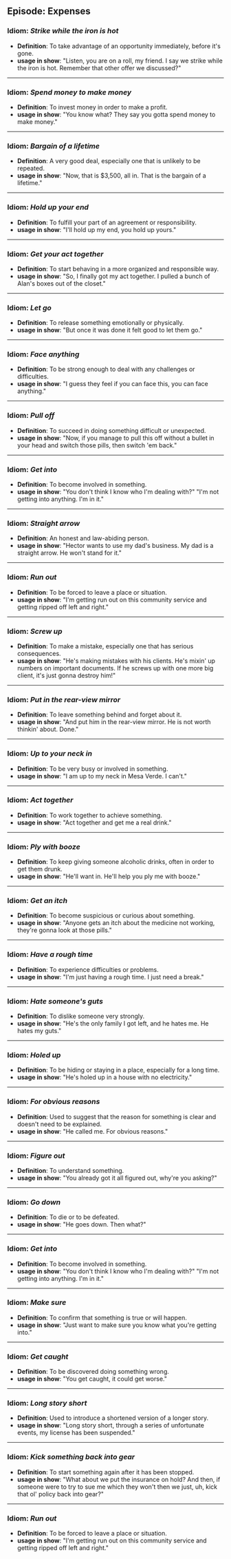 ## Episode: Expenses

### Idiom: *Strike while the iron is hot*
- **Definition**: To take advantage of an opportunity immediately, before it's gone.
- **usage in show**: "Listen, you are on a roll, my friend. I say we strike while the iron is hot. Remember that other offer we discussed?"
---

### Idiom: *Spend money to make money*
- **Definition**: To invest money in order to make a profit.
- **usage in show**: "You know what? They say you gotta spend money to make money."
---

### Idiom: *Bargain of a lifetime*
- **Definition**: A very good deal, especially one that is unlikely to be repeated.
- **usage in show**: "Now, that is $3,500, all in. That is the bargain of a lifetime."
---

### Idiom: *Hold up your end*
- **Definition**: To fulfill your part of an agreement or responsibility.
- **usage in show**: "I'll hold up my end, you hold up yours." 
---

### Idiom: *Get your act together*
- **Definition**: To start behaving in a more organized and responsible way.
- **usage in show**: "So, I finally got my act together. I pulled a bunch of Alan's boxes out of the closet."
---

### Idiom: *Let go*
- **Definition**: To release something emotionally or physically. 
- **usage in show**: "But once it was done it felt good to let them go."
---

### Idiom: *Face anything*
- **Definition**: To be strong enough to deal with any challenges or difficulties.
- **usage in show**: "I guess they feel if you can face this, you can face anything."
---

### Idiom: *Pull off*
- **Definition**: To succeed in doing something difficult or unexpected.
- **usage in show**: "Now, if you manage to pull this off without a bullet in your head and switch those pills, then switch 'em back."
---

### Idiom: *Get into*
- **Definition**: To become involved in something.
- **usage in show**: "You don't think I know who I'm dealing with?" "I'm not getting into anything. I'm in it."
---

### Idiom: *Straight arrow*
- **Definition**: An honest and law-abiding person.
- **usage in show**: "Hector wants to use my dad's business. My dad is a straight arrow. He won't stand for it."
---

### Idiom: *Run out*
- **Definition**: To be forced to leave a place or situation.
- **usage in show**: "I'm getting run out on this community service and getting ripped off left and right."
---

### Idiom: *Screw up*
- **Definition**: To make a mistake, especially one that has serious consequences.
- **usage in show**: "He's making mistakes with his clients. He's mixin' up numbers on important documents. If he screws up with one more big client, it's just gonna destroy him!"
---

### Idiom: *Put in the rear-view mirror*
- **Definition**: To leave something behind and forget about it.
- **usage in show**: "And put him in the rear-view mirror. He is not worth thinkin' about. Done."
---

### Idiom: *Up to your neck in*
- **Definition**: To be very busy or involved in something.
- **usage in show**: "I am up to my neck in Mesa Verde. I can't." 
---

### Idiom: *Act together*
- **Definition**: To work together to achieve something.
- **usage in show**: "Act together and get me a real drink."
---

### Idiom: *Ply with booze*
- **Definition**: To keep giving someone alcoholic drinks, often in order to get them drunk.
- **usage in show**: "He'll want in. He'll help you ply me with booze." 
---

### Idiom: *Get an itch*
- **Definition**: To become suspicious or curious about something.
- **usage in show**: "Anyone gets an itch about the medicine not working, they're gonna look at those pills."
---

### Idiom: *Have a rough time*
- **Definition**: To experience difficulties or problems.
- **usage in show**: "I'm just having a rough time. I just need a break."
---

### Idiom: *Hate someone's guts*
- **Definition**: To dislike someone very strongly.
- **usage in show**: "He's the only family I got left, and he hates me. He hates my guts."
---

### Idiom: *Holed up*
- **Definition**: To be hiding or staying in a place, especially for a long time. 
- **usage in show**: "He's holed up in a house with no electricity."
---

### Idiom: *For obvious reasons*
- **Definition**: Used to suggest that the reason for something is clear and doesn't need to be explained.
- **usage in show**: "He called me. For obvious reasons." 
---

### Idiom: *Figure out*
- **Definition**: To understand something.
- **usage in show**: "You already got it all figured out, why're you asking?" 
---

### Idiom: *Go down*
- **Definition**: To die or to be defeated.
- **usage in show**: "He goes down. Then what?" 
---

### Idiom: *Get into*
- **Definition**: To become involved in something.
- **usage in show**: "You don't think I know who I'm dealing with?" "I'm not getting into anything. I'm in it."
---

### Idiom: *Make sure*
- **Definition**: To confirm that something is true or will happen.
- **usage in show**: "Just want to make sure you know what you're getting into."
---

### Idiom: *Get caught*
- **Definition**: To be discovered doing something wrong.
- **usage in show**: "You get caught, it could get worse." 
---

### Idiom: *Long story short*
- **Definition**: Used to introduce a shortened version of a longer story.
- **usage in show**: "Long story short, through a series of unfortunate events, my license has been suspended."
---

### Idiom: *Kick something back into gear*
- **Definition**: To start something again after it has been stopped.
- **usage in show**: "What about we put the insurance on hold? And then, if someone were to try to sue me which they won't then we just, uh, kick that ol' policy back into gear?" 
---

### Idiom: *Run out*
- **Definition**: To be forced to leave a place or situation.
- **usage in show**: "I'm getting run out on this community service and getting ripped off left and right."


